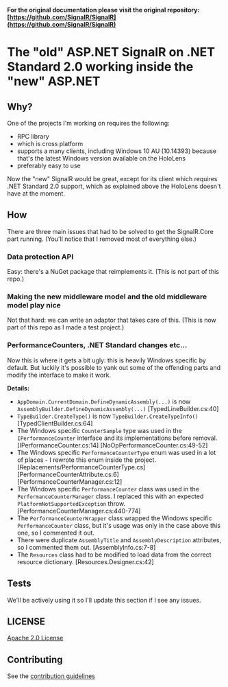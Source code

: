 **For the original documentation please visit the original repository: [https://github.com/SignalR/SignalR](https://github.com/SignalR/SignalR)**

# The "old" ASP.NET SignalR on .NET Standard 2.0 working inside the "new" ASP.NET

## Why?

One of the projects I'm working on requires the following:

- RPC library
- which is cross platform
- supports a many clients, including Windows 10 AU (10.14393) because that's the latest Windows version available on the HoloLens
- preferably easy to use

Now the "new" SignalR would be great, except for its client which requires .NET Standard 2.0 support, which as explained above the HoloLens doesn't have at the moment.

## How

There are three main issues that had to be solved to get the SignalR.Core part running. (You'll notice that I removed most of everything else.)

### Data protection API

Easy: there's a NuGet package that reimplements it. (This is not part of this repo.)

### Making the new middleware model and the old middleware model play nice

Not that hard: we can write an adaptor that takes care of this. (This is now part of this repo as I made a test project.)

### PerformanceCounters, .NET Standard changes etc...

Now this is where it gets a bit ugly: this is heavily Windows specific by default. But luckily it's possible to yank out some of the offending parts and modify the interface to make it work.

**Details:**

- `AppDomain.CurrentDomain.DefineDynamicAssembly(...)` is now `AssemblyBuilder.DefineDynamicAssembly(...)` [TypedLineBuilder.cs:40]
- `TypeBuilder.CreateType()` is now `TypeBuilder.CreateTypeInfo()` [TypedClientBuilder.cs:64]
- The Windows specific `CounterSample` type was used in the `IPerformanceCounter` interface and its implementations before removal. [IPerformanceCounter.cs:14] [NoOpPerformanceCounter.cs:49-52]
- The Windows specific `PerformanceCounterType` enum was used in a lot of places - I rewrote this enum inside the project. [Replacements/PerformanceCounterType.cs] [PerformanceCounterAttribute.cs:6] [PerformanceCounterManager.cs:12]
- The Windows specific `PerformanceCounter` class was used in the `PerformanceCounterManager` class. I replaced this with an expected `PlatformNotSupportedException` throw. [PerformanceCounterManager.cs:440-774]
- The `PerformanceCounterWrapper` class wrapped the Windows specific `PerformanceCounter` class, but it's usage was only in the case above this one, so I commented it out.
- There were duplicate `AssemblyTitle` and `AssemblyDescription` attributes, so I commented them out. [AssemblyInfo.cs:7-8]
- The `Resources` class had to be modified to load data from the correct resource dictionary. [Resources.Designer.cs:42]

## Tests

We'll be actively using it so I'll update this section if I see any issues.
	
## LICENSE
[Apache 2.0 License](https://github.com/SignalR/SignalR/blob/master/LICENSE.txt)

## Contributing

See the [contribution  guidelines](https://github.com/SignalR/SignalR/blob/master/CONTRIBUTING.md)